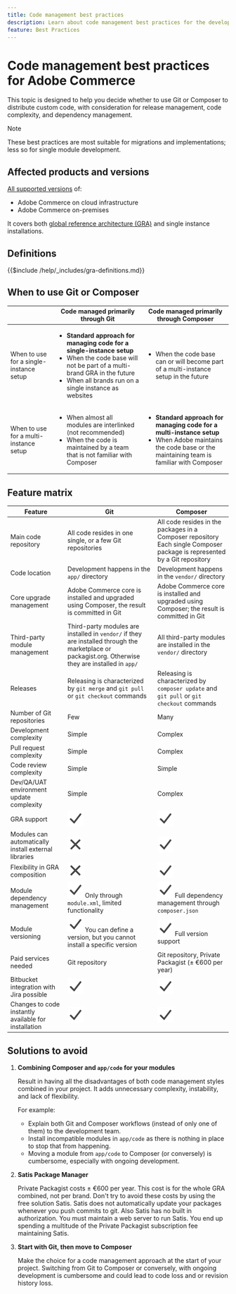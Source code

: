 ```yaml
---
title: Code management best practices
description: Learn about code management best practices for the development phase of Adobe Commerce projects.
feature: Best Practices
---
```


# Code management best practices for Adobe Commerce

This topic is designed to help you decide whether to use Git or Composer to distribute custom code, with consideration for release management, code complexity, and dependency management.

>[!NOTE]
>
>These best practices are most suitable for migrations and implementations; less so for single module development.

## Affected products and versions

[All supported versions](../../../release/versions.md) of:

- Adobe Commerce on cloud infrastructure
- Adobe Commerce on-premises

It covers both [global reference architecture (GRA)](../../architecture/global-reference.md) and single instance installations.

## Definitions

{{$include /help/_includes/gra-definitions.md}}

## When to use Git or Composer

<table>
<thead>
  <tr>
    <th></th>
    <th>Code managed primarily through Git</th>
    <th>Code managed primarily through Composer</th>
  </tr>
</thead>
<tbody>
  <tr>
    <td>When to use for a single-instance setup</td>
    <td>
      <ul>
        <li><strong>Standard approach for managing code for a single-instance setup</strong></li>
        <li>When the code base will not be part of a multi-brand GRA in the future</li>
        <li>When all brands run on a single instance as websites</li>
      </ul>
    </td>
    <td>
      <ul>
        <li>When the code base can or will become part of a multi-instance setup in the future</li>
      </ul>
    </td>
  </tr>
  <tr>
    <td>When to use for a multi-instance setup</td>
    <td>
      <ul>
        <li>When almost all modules are interlinked (not recommended)</li>
        <li>When the code is maintained by a team that is not familiar with Composer</li>
      </ul>
    </td>
    <td>
      <ul>
        <li><strong>Standard approach for managing code for a multi-instance setup</strong></li>
        <li>When Adobe maintains the code base or the maintaining team is familiar with Composer</li>
      </ul>
    </td>
  </tr>
</tbody>
</table>

## Feature matrix

| Feature                                              | Git                                                                                                                                                   | Composer                                                                                                                      |
|------------------------------------------------------|-------------------------------------------------------------------------------------------------------------------------------------------------------|-------------------------------------------------------------------------------------------------------------------------------|
| Main code repository                                 | All code resides in one single, or a few Git repositories                                                                                             | All code resides in the packages in a Composer repository<br>Each single Composer package is represented by a Git repository |
| Code location                                        | Development happens in the `app/` directory                                                                                                           | Development happens in the `vendor/` directory                                                                                |
| Core upgrade management                              | Adobe Commerce core is installed and upgraded using Composer, the result is committed in Git                                                          | Adobe Commerce core is installed and upgraded using Composer; the result is committed in Git                                  |
| Third-party module management                        | Third-party modules are installed in `vendor/` if they are installed through the marketplace or packagist.org. Otherwise they are installed in `app/` | All third-party modules are installed in the `vendor/` directory                                                              |
| Releases                                             | Releasing is characterized by `git merge` and `git pull` or `git checkout` commands                                                                   | Releasing is characterized by `composer update` and `git pull` or `git checkout` commands                                     |
| Number of Git repositories                           | Few                                                                                                                                                   | Many                                                                                                                          |
| Development complexity                               | Simple                                                                                                                                                | Complex                                                                                                                       |
| Pull request complexity                              | Simple                                                                                                                                                | Complex                                                                                                                       |
| Code review complexity                               | Simple                                                                                                                                                | Simple                                                                                                                        |
| Dev/QA/UAT environment update complexity             | Simple                                                                                                                                                | Complex                                                                                                                       |
| GRA support                                          | ![Yes icon](../../../assets/yes.svg)                                                                                                                  | ![Yes icon](../../../assets/yes.svg)                                                                                          |
| Modules can automatically install external libraries | ![No icon](../../../assets/no.svg)                                                                                                                    | ![Yes icon](../../../assets/yes.svg)                                                                                          |
| Flexibility in GRA composition                       | ![No icon](../../../assets/no.svg)                                                                                                                    | ![Yes icon](../../../assets/yes.svg)                                                                                          |
| Module dependency management                         | ![Yes icon](../../../assets/yes.svg) Only through `module.xml`, limited functionality                                                                 | ![Yes icon](../../../assets/yes.svg) Full dependency management through `composer.json`                                       |
| Module versioning                                    | ![Yes icon](../../../assets/yes.svg) You can define a version, but you cannot install a specific version                                              | ![Yes icon](../../../assets/yes.svg) Full version support                                                                     |
| Paid services needed                                 | Git repository                                                                                                                                        | Git repository, Private Packagist (± &euro;600 per year)                                                                     |
| Bitbucket integration with Jira possible               | ![Yes icon](../../../assets/yes.svg)                                                                                                                  | ![Yes icon](../../../assets/yes.svg)                                                                                          |
| Changes to code instantly available for installation | ![Yes icon](../../../assets/yes.svg)                                                                                                                  | ![Yes icon](../../../assets/yes.svg)                                                                                          |

## Solutions to avoid

1. **Combining Composer and `app/code` for your modules**

   Result in having all the disadvantages of both code management styles combined in your project. It adds unnecessary complexity, instability, and lack of flexibility.

   For example:
   - Explain both Git and Composer workflows (instead of only one of them) to the development team.
   - Install incompatible modules in `app/code` as there is nothing in place to stop that from happening.
   - Moving a module from `app/code` to Composer (or conversely) is cumbersome, especially with ongoing development.

1. **Satis Package Manager**

   Private Packagist costs ± &euro;600 per year. This cost is for the whole GRA combined, not per brand. Don't try to avoid these costs by using the free solution Satis. Satis does not automatically update your packages whenever you push commits to git. Also Satis has no built in authorization. You must maintain a web server to run Satis. You end up spending a multitude of the Private Packagist subscription fee maintaining Satis.

1. **Start with Git, then move to Composer**

   Make the choice for a code management approach at the start of your project. Switching from Git to Composer or conversely, with ongoing development is cumbersome and could lead to code loss and or revision history loss.
